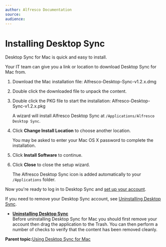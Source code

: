 ```yaml
---
author: Alfresco Documentation
source: 
audience: 
---
```


# Installing Desktop Sync

Desktop Sync for Mac is quick and easy to install.

Your IT team can give you a link or location to download Desktop Sync for Mac from.

1.  Download the Mac installation file: Alfresco-Desktop-Sync-v1.2.x.dmg

2.  Double click the downloaded file to unpack the content.

3.  Double click the PKG file to start the installation: Alfresco-Desktop-Sync-v1.2.x.pkg

    A wizard will install Alfresco Desktop Sync at `/Applications/Alfresco Desktop Sync`.

4.  Click **Change Install Location** to choose another location.

    You may be asked to enter your Mac OS X password to complete the installation.

5.  Click **Install Software** to continue.

6.  Click **Close** to close the setup wizard.

    The Alfresco Desktop Sync icon is added automatically to your `/Applications` folder.


Now you're ready to log in to Desktop Sync and [set up your account](ds-setup-mac.md).

If you need to remove your Desktop Sync account, see [Uninstalling Desktop Sync](ds-uninstall-mac.md).

-   **[Uninstalling Desktop Sync](../tasks/ds-uninstall-mac.md)**  
Before uninstalling Desktop Sync for Mac you should first remove your account then drag the application to the Trash. You can then perform a number of checks to verify that the content has been removed cleanly.

**Parent topic:**[Using Desktop Sync for Mac](../concepts/desktopsync-using-mac.md)

